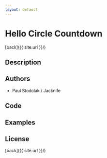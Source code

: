 ```yaml
---
layout: default
---
```


# Hello Circle Countdown
[back]({{ site.url }}/)

## Description

## Authors
- Paul Stodolak / Jacknife

## Code

## Examples

## License

[back]({{ site.url }}/)